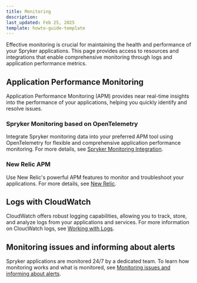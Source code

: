 ```yaml
---
title: Monitoring
description:
last_updated: Feb 25, 2025
template: howto-guide-template
---
```


Effective monitoring is crucial for maintaining the health and performance of your Spryker applications. This page provides access to resources and integrations that enable comprehensive monitoring through logs and application performance metrics.

## Application Performance Monitoring

Application Performance Monitoring (APM) provides near real-time insights into the performance of your applications, helping you quickly identify and resolve issues.


### Spryker Monitoring based on OpenTelemetry

Integrate Spryker monitoring data into your preferred APM tool using OpenTelemetry for flexible and comprehensive application performance monitoring. For more details, see [Spryker Monitoring Integration](/docs/ca/dev/monitoring/spryker-monitoring-integration.html).

### New Relic APM

Use New Relic's powerful APM features to monitor and troubleshoot your applications. For more details, see [New Relic](/docs/dg/dev/integrate-and-configure/configure-services.html#new-relic).

## Logs with CloudWatch

CloudWatch offers robust logging capabilities, allowing you to track, store, and analyze logs from your applications and services. For more information on CloucWatch logs, see [Working with Logs](/docs/ca/dev/monitoring/working-with-logs.html).

## Monitoring issues and informing about alerts

Spryker applications are monitored 24/7 by a dedicated team. To learn how monitoring works and what is monitored, see [Monitoring issues and informing about alerts](/docs/ca/dev/monitoring/monitoring-issues-and-informing-about-alerts.html).

